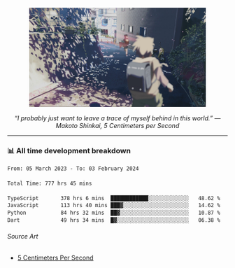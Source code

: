 <p align="center"><img src="asset/header.jpg" width="80%"/></p>
<p align="center"><i>“I probably just want to leave a trace of myself behind in this world.” ― Makoto Shinkai, 5 Centimeters per Second</i></p>

---
<!--
<details>
  <summary>📃 My Resume</summary>

### Education

- 📖 **Computer Science**\
📆 10/2021 - present\
📍 **Thang Long University** - Hoang Mai, Hanoi, Vietnam

### Experience

<img align="right" src="https://img.shields.io/badge/Figma-F24E1E?style=flat&logo=figma&logoColor=white"/>
<img align="right" src="https://img.shields.io/badge/node.js-6DA55F?style=flat&logo=node.js&logoColor=white"/>
<img align="right" src="https://img.shields.io/badge/Next.js-black?style=flat&logo=next.js&logoColor=white"/>
<img align="right" src="https://img.shields.io/badge/TypeScript-007ACC?style=flat&logo=typescript&logoColor=white"/>


- 👨‍💻 **Frontend Web Intern**\
📆 07/2023 - present\
📍 **MQ ICT Solutions** - Hoang Mai, Hanoi, Vietnam
</details> 
-->

### 📊 All time development breakdown

<!--START_SECTION:waka-->

```txt
From: 05 March 2023 - To: 03 February 2024

Total Time: 777 hrs 45 mins

TypeScript       378 hrs 6 mins  ████████████░░░░░░░░░░░░░   48.62 %
JavaScript       113 hrs 40 mins ███▓░░░░░░░░░░░░░░░░░░░░░   14.62 %
Python           84 hrs 32 mins  ██▓░░░░░░░░░░░░░░░░░░░░░░   10.87 %
Dart             49 hrs 34 mins  █▓░░░░░░░░░░░░░░░░░░░░░░░   06.38 %
```

<!--END_SECTION:waka-->

###### Source Art

-  [5 Centimeters Per Second](https://wallhaven.cc/w/nrowq1)

